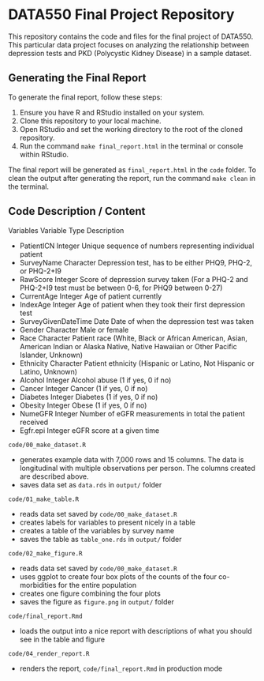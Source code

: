 
# DATA550 Final Project Repository

This repository contains the code and files for the final project of DATA550. This particular data project focuses on analyzing the relationship between depression tests and PKD (Polycystic Kidney Disease) in a sample dataset.

## Generating the Final Report

To generate the final report, follow these steps:

1. Ensure you have R and RStudio installed on your system.
2. Clone this repository to your local machine.
3. Open RStudio and set the working directory to the root of the cloned repository.
4. Run the command `make final_report.html` in the terminal or console within RStudio.

The final report will be generated as `final_report.html` in the `code` folder.
To clean the output after generating the report, run the command `make clean` in the terminal. 

## Code Description / Content

Variables
Variable  Type  Description
- PatientICN	Integer		Unique sequence of numbers representing individual patient
- SurveyName	Character	Depression test, has to be either PHQ9, PHQ-2, or PHQ-2+I9
- RawScore	Integer		Score of depression survey taken (For a PHQ-2 and PHQ-2+I9 test must be between 0-6, for PHQ9 between 0-27)
- CurrentAge	Integer		Age of patient currently
- IndexAge	Integer		Age of patient when they took their first depression test
- SurveyGivenDateTime	Date	Date of when the depression test was taken 
- Gender		Character	Male or female
- Race		Character	Patient race (White, Black or African American, Asian, American Indian or Alaska Native, Native Hawaiian or Other Pacific Islander, Unknown)
- Ethnicity	Character	Patient ethnicity (Hispanic or Latino, Not Hispanic or Latino, Unknown)
- Alcohol		Integer		Alcohol abuse (1 if yes, 0 if no)
- Cancer		Integer		Cancer (1 if yes, 0 if no)
- Diabetes	Integer		Diabetes (1 if yes, 0 if no)
- Obesity		Integer		Obese (1 if yes, 0 if no)
- NumeGFR Integer		Number of eGFR measurements in total the patient received
- Egfr.epi		Integer		eGFR score at a given time


`code/00_make_dataset.R`
- generates example data with 7,000 rows and 15 columns. The data is longitudinal with multiple observations per person. The columns created are described above. 
- saves data set as `data.rds` in `output/` folder

`code/01_make_table.R`
- reads data set saved by `code/00_make_dataset.R`
- creates labels for variables to present nicely in a table
- creates a table of the variables by survey name
- saves the table as `table_one.rds` in `output/` folder

`code/02_make_figure.R`
- reads data set saved by `code/00_make_dataset.R`
- uses ggplot to create four box plots of the counts of the four co-morbidities for the entire population
- creates one figure combining the four plots
- saves the figure as `figure.png` in `output/` folder

`code/final_report.Rmd`
- loads the output into a nice report with descriptions of what you should see in the table and figure

`code/04_render_report.R`
- renders the report, `code/final_report.Rmd` in production mode

